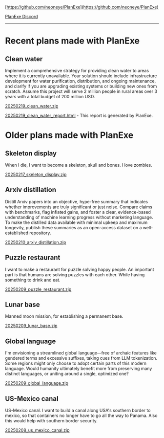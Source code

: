 [https://github.com/neoneye/PlanExe](https://github.com/neoneye/PlanExe)

[PlanExe Discord](https://neoneye.github.io/PlanExe-web/discord)

---

# Recent plans made with PlanExe

## Clean water

Implement a comprehensive strategy for providing clean water to areas where it is currently unavailable. Your solution should include infrastructure development for water purification, distribution, and ongoing maintenance, and clarify if you are upgrading existing systems or building new ones from scratch. Assume this project will serve 2 million people in rural areas over 3 years with a total budget of 200 million USD.

[20250219_clean_water.zip](https://github.com/neoneye/PlanExe-web/raw/refs/heads/main/20250219_clean_water.zip)

[20250219_clean_water_report.html](20250219_clean_water_report.html) - This report is generated by PlanExe.

# Older plans made with PlanExe

## Skeleton display

When I die, I want to become a skeleton, skull and bones. I love zombies.

[20250217_skeleton_display.zip](https://github.com/neoneye/PlanExe-web/raw/refs/heads/main/20250217_skeleton_display.zip)

## Arxiv distillation

Distill Arxiv papers into an objective, hype-free summary that indicates whether improvements are truly significant or just noise. Compare claims with benchmarks, flag inflated gains, and foster a clear, evidence-based understanding of machine learning progress without marketing language. To make the distilled data available with minimal upkeep and maximum longevity, publish these summaries as an open-access dataset on a well-established repository.

[20250210_arxiv_distillation.zip](https://github.com/neoneye/PlanExe-web/raw/refs/heads/main/20250210_arxiv_distillation.zip)

## Puzzle restaurant

I want to make a restaurant for puzzle solving happy people. An important part is that humans are solving puzzles with each other. While having something to drink and eat.

[20250209_puzzle_restaurant.zip](https://github.com/neoneye/PlanExe-web/raw/refs/heads/main/20250209_puzzle_restaurant.zip)

## Lunar base

Manned moon mission, for establishing a permanent base.

[20250209_lunar_base.zip](https://github.com/neoneye/PlanExe-web/raw/refs/heads/main/20250209_lunar_base.zip)

## Global language

I'm envisioning a streamlined global language—free of archaic features like gendered terms and excessive suffixes, taking cues from LLM tokenization. Some regions might only choose to adopt certain parts of this modern language. Would humanity ultimately benefit more from preserving many distinct languages, or uniting around a single, optimized one?

[20250209_global_language.zip](https://github.com/neoneye/PlanExe-web/raw/refs/heads/main/20250209_global_language.zip)

## US-Mexico canal

US-Mexico canal. I want to build a canal along USA's southern border to mexico, so that containers no longer have to go all the way to Panama. Also this would help with southern border security.

[20250208_us_mexico_canal.zip](https://github.com/neoneye/PlanExe-web/raw/refs/heads/main/20250208_us_mexico_canal.zip)
